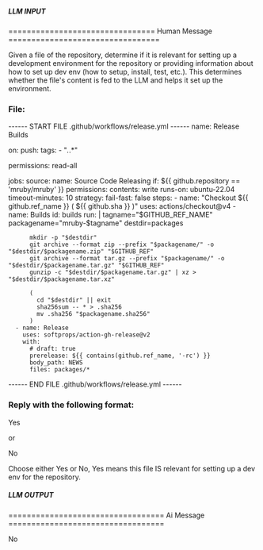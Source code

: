 ##### LLM INPUT #####
================================ Human Message =================================

Given a file of the repository, determine if it is relevant for setting up a development environment for the repository or providing information about how to set up dev env (how to setup, install, test, etc.). This determines whether the file's content is fed to the LLM and helps it set up the environment.

### File:
------ START FILE .github/workflows/release.yml ------
name: Release Builds

on:
  push:
    tags:
      - "*.*.*"

permissions: read-all

jobs:
  source:
    name: Source Code Releasing
    if: ${{ github.repository == 'mruby/mruby' }}
    permissions:
      contents: write
    runs-on: ubuntu-22.04
    timeout-minutes: 10
    strategy:
      fail-fast: false
    steps:
      - name: "Checkout ${{ github.ref_name }} ( ${{ github.sha }} )"
        uses: actions/checkout@v4
      - name: Builds
        id: builds
        run: |
          tagname="$GITHUB_REF_NAME"
          packagename="mruby-$tagname"
          destdir=packages

          mkdir -p "$destdir"
          git archive --format zip --prefix "$packagename/" -o "$destdir/$packagename.zip" "$GITHUB_REF"
          git archive --format tar.gz --prefix "$packagename/" -o "$destdir/$packagename.tar.gz" "$GITHUB_REF"
          gunzip -c "$destdir/$packagename.tar.gz" | xz > "$destdir/$packagename.tar.xz"

          (
            cd "$destdir" || exit
            sha256sum -- * > .sha256
            mv .sha256 "$packagename.sha256"
          )
      - name: Release
        uses: softprops/action-gh-release@v2
        with:
          # draft: true
          prerelease: ${{ contains(github.ref_name, '-rc') }}
          body_path: NEWS
          files: packages/*

------ END FILE .github/workflows/release.yml ------

### Reply with the following format:

<rel>Yes</rel>

or

<rel>No</rel>

Choose either Yes or No, Yes means this file IS relevant for setting up a dev env for the repository.

##### LLM OUTPUT #####
================================== Ai Message ==================================

<rel>No</rel>